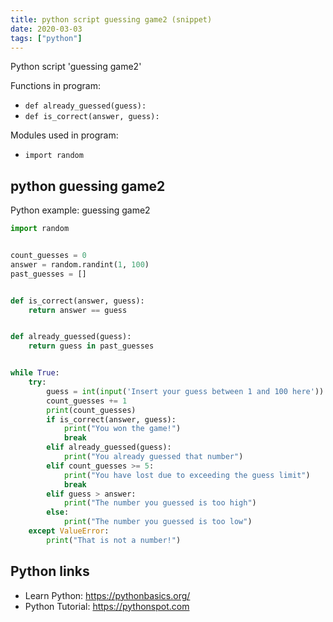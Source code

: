```yaml
---
title: python script guessing game2 (snippet)
date: 2020-03-03
tags: ["python"]
---
```

Python script 'guessing game2'

Functions in program: 
* `def already_guessed(guess):`
* `def is_correct(answer, guess):`

Modules used in program: 
* `import random`

## python guessing game2

Python example: guessing game2

```python
import random


count_guesses = 0
answer = random.randint(1, 100)
past_guesses = []


def is_correct(answer, guess):
    return answer == guess


def already_guessed(guess):
    return guess in past_guesses


while True:
    try:
        guess = int(input('Insert your guess between 1 and 100 here'))
        count_guesses += 1
        print(count_guesses)
        if is_correct(answer, guess):
            print("You won the game!")
            break
        elif already_guessed(guess):
            print("You already guessed that number")
        elif count_guesses >= 5:
            print("You have lost due to exceeding the guess limit")
            break
        elif guess > answer:
            print("The number you guessed is too high")
        else:
            print("The number you guessed is too low")
    except ValueError:
        print("That is not a number!")

```

## Python links

- Learn Python: https://pythonbasics.org/
- Python Tutorial: https://pythonspot.com
